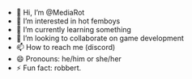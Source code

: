 - 👋 Hi, I’m @MediaRot
- 👀 I’m interested in hot femboys
- 🌱 I’m currently learning something
- 💞️ I’m looking to collaborate on game development
- 📫 How to reach me (discord)
- 😄 Pronouns: he/him or she/her
- ⚡ Fun fact: robbert.

<!---
MediaRot/MediaRot is a ✨ special ✨ repository because its `README.md` (this file) appears on your GitHub profile.
You can click the Preview link to take a look at your changes.
--->
